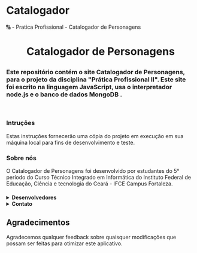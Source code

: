 # Catalogador
🔠 - Pratica Profissional - Catalogador de Personagens


<h1 align="center">
  <p align="center">Catalogador de Personagens</p>
  <h3> Este repositório contém o site Catalogador de Personagens, para o projeto da disciplina "Prática Profissional II". Este site foi escrito na linguagem JavaScript, usa o interpretador node.js e o banco de dados MongoDB .</h3>

<div style="display: inline_block"><br>

</h1>


<h3>Intruções</h3>
Estas instruções fornecerão uma cópia do projeto em execução em sua máquina local para fins de desenvolvimento e teste.
<h4>
    
<h3>Sobre nós</h3>
 O Catalogador de Personagens foi desenvolvido por estudantes do 5° período do Curso Técnico Integrado em Informática do Instituto Federal de Educação, Ciência e tecnologia do Ceará - IFCE Campus Fortaleza. <h4>

  <details><summary><b>Desenvolvedores</b></summary>
<p> <br>Davi Alves Macêdo</br>
<p> <br>Jadise Lane Silva dos Santos</br>
<p> <br>Larissa dos Santos Holanda</br>
 
 
 </p>
  </details>
  
  <details><summary><b>Contato</b></summary>
 <p>
<br>davi.alves.macedo08@aluno.ifce.edu.br</br>
<br>jadise.lane.silva62@aluno.ifce.edu.br</br>
<br>larissa.holanda11@aluno.ifce.edu.br</br>

 </p>
  </details>
  
  <h2> Agradecimentos</h2>
<p></p>
 <p>  Agradecemos qualquer feedback sobre quaisquer modificações que possam ser feitas para otimizar este aplicativo.</p>
